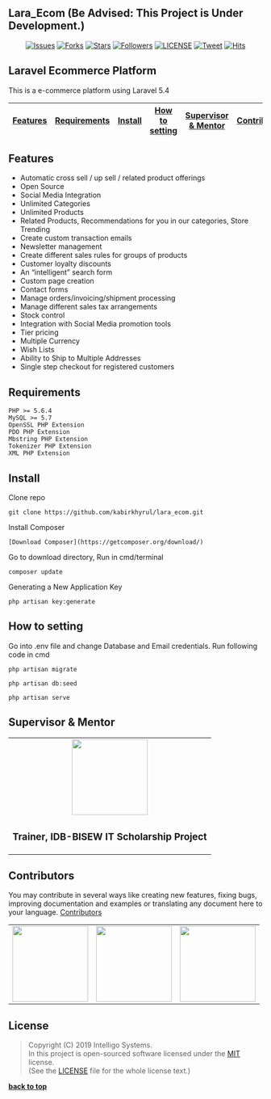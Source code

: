 ## Lara_Ecom (Be Advised: This Project is Under Development.)


<p align="center">
    <a href="https://github.com/kabirkhyrul/lara_ecom/issues">
        <img src="https://img.shields.io/github/issues/kabirkhyrul/laravel-ecommerce.svg"
            alt="Issues"></a>
     <a href="https://github.com/kabirkhyrul/lara_ecom/fork">
        <img src="https://img.shields.io/github/forks/kabirkhyrul/lara_ecom.svg?style=social&label=Fork"
            alt="Forks"></a>
    <a href="https://github.com/kabirkhyrul/lara_ecom/stargazers">
        <img src="https://img.shields.io/github/stars/kabirkhyrul/lara_ecom.svg?style=social&label=Stars"
            alt="Stars"></a>
    <a href="https://github.com/kabirkhyrul/">
        <img src="https://img.shields.io/github/followers/kabirkhyrul.svg?style=social&label=Follow"
            alt="Followers"></a>
    <a href="https://raw.githubusercontent.com/opengineer/laravel-ecommerce/master/LICENSE">
        <img src="https://img.shields.io/badge/license-MIT-blue.svg"
            alt="LICENSE"></a>
    <a href="https://twitter.com/intent/tweet?text=Wow:&url=%5Bobject%20Object%5D">
        <img src="https://img.shields.io/twitter/url/https/github.com/topengineer/laravel-ecommerce.svg?style=social"
            alt="Tweet"></a>
	  <a href="http://hits.dwyl.io/kabirkhyrul/intelligo">
    <img alt="Hits" src="http://hits.dwyl.io/kabirkhyrul/intelligo.svg">
 </a>
</p>


## Laravel Ecommerce Platform

This is a e-commerce platform using Laravel 5.4

| [Features][] | [Requirements][] | [Install][] | [How to setting][] | [Supervisor & Mentor][] | [Contributors][] | [License][] |
|---|---|---|---|---|---|---|

## Features
- Automatic cross sell / up sell / related product offerings
- Open Source
- Social Media Integration
- Unlimited Categories
- Unlimited Products
- Related Products, Recommendations for you in our categories, Store Trending
- Create custom transaction emails
- Newsletter management
- Create different sales rules for groups of products
- Customer loyalty discounts
- An “intelligent” search form
- Custom page creation
- Contact forms
- Manage orders/invoicing/shipment processing
- Manage different sales tax arrangements
- Stock control
- Integration with Social Media promotion tools
- Tier pricing
- Multiple Currency
- Wish Lists
- Ability to Ship to Multiple Addresses
- Single step checkout for registered customers

## Requirements

	PHP >= 5.6.4
	MySQL >= 5.7
	OpenSSL PHP Extension
	PDO PHP Extension
	Mbstring PHP Extension
	Tokenizer PHP Extension
	XML PHP Extension

## Install

Clone repo

```
git clone https://github.com/kabirkhyrul/lara_ecom.git
```

Install Composer

```
[Download Composer](https://getcomposer.org/download/)

```
Go to download directory, Run in cmd/terminal
```
composer update
```
Generating a New Application Key
```
php artisan key:generate
```

## How to setting 

Go into .env file and change Database and Email credentials.
Run following code in cmd 

```
php artisan migrate
```

```
php artisan db:seed
```
	

```
php artisan serve
```
## Supervisor & Mentor
<table style="text-align: center;">
	<tr>
		<td>
			<a href="https://github.com/roobon"><img src="https://avatars1.githubusercontent.com/u/660515?s=460&v=4" alt="" width="150"></a>	
		</td>
		</tr>
	<tr>
		<td>
			<h3>Trainer, IDB-BISEW IT Scholarship  Project</h3>
		</td>
	</tr>
</table>
	
	
	
## Contributors

You may contribute in several ways like creating new features, fixing bugs, improving documentation and examples
or translating any document here to your language. 
<a href="https://github.com/kabirkhyrul/lara_ecom/graphs/contributors">Contributors</a>

<table style="text-align: center;">
	<tr>		
		<td>
			<a href="https://github.com/kabirkhyrul"><img src="https://avatars0.githubusercontent.com/u/44431386?s=400&v=4" alt="" width="150"></a>
		</td>		
		<td>
			<a href="https://github.com/nasimasheikh"><img src="https://avatars2.githubusercontent.com/u/52200293?s=400&v=4" alt="" width="150"></a>
		</td>			<td>
			<a href="https://github.com/reza1-web"><img src="https://avatars2.githubusercontent.com/u/52201009?s=400&v=4" alt="" width="150"></a>	
		</td>		
	</tr>
</table>

## License

> Copyright (C) 2019 Intelligo Systems.  
> In this project is open-sourced software licensed under the [MIT](https://opensource.org/licenses/MIT) license.  
> (See the [LICENSE](https://github.com/intelligo-systems/laravel-ecommerce/blob/master/LICENSE) file for the whole license text.)

**[back to top](#laravel-ecommerce-platform)**

[Features]:#features
[Requirements]:#requirements
[Install]:#install
[How to setting]:#how-to-setting
[Supervisor & Mentor]:#Supervisor-&-Mentor
[Contributors]:#contributors
[License]:#license
